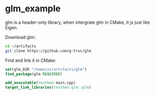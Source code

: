 # glm_example

glm is a header-only library, when intergrate glm in CMake, it js just like Eigen.

Download glm:
```bash
cd ~/artifacts
git clone https://github.com/g-truc/glm
```

Find and link it in CMake:
```cmake
set(glm_DIR "/home/zz/artifacts/glm")
find_package(glm REQUIRED)

add_executable(testbed main.cpp)
target_link_libraries(testbed glm::glm)
```

